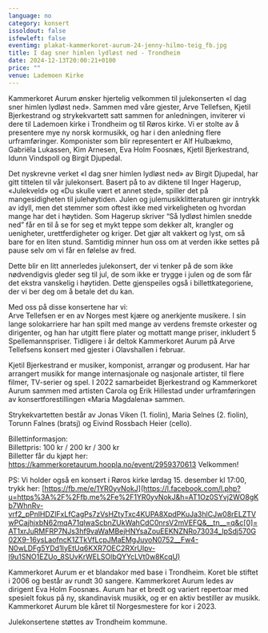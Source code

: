 ```yaml
---
language: no
category: konsert
issoldout: false
isfewleft: false
eventimg: plakat-kammerkoret-aurum-24-jenny-hilmo-teig_fb.jpg
title: I dag sner himlen lydløst ned - Trondheim
date: 2024-12-13T20:00:21+0100
price: ""
venue: Lademoen Kirke
---
```

<!--StartFragment-->

Kammerkoret Aurum ønsker hjertelig velkommen til julekonserten «I dag sner himlen lydløst ned». Sammen med våre gjester, Arve Tellefsen, Kjetil Bjerkestrand og strykekvartett satt sammen for anledningen, inviterer vi dere til Lademoen kirke i Trondheim og til Røros kirke. Vi er stolte av å presentere mye ny norsk kormusikk, og har i den anledning flere urframføringer. Komponister som blir representert er Alf Hulbækmo, Gabriëla Lukassen, Kim Arnesen, Eva Holm Foosnæs, Kjetil Bjerkestrand, Idunn Vindspoll og Birgit Djupedal.

Det nyskrevne verket «I dag sner himlen lydløst ned» av Birgit Djupedal, har gitt tittelen til vår julekonsert. Basert på to av diktene til Inger Hagerup, «Julekveld» og «Du skulle vært et annet sted», spiller det på mangesidigheten til julehøytiden. Julen og julemusikklitteraturen gir inntrykk av idyll, men det stemmer som oftest ikke med virkeligheten og hvordan mange har det i høytiden. Som Hagerup skriver “Så lydløst himlen snedde ned” får en til å se for seg et mykt teppe som dekker alt, krangler og uenigheter, urettferdigheter og kriger. Det gjør alt vakkert og lyst, om så bare for en liten stund. Samtidig minner hun oss om at verden ikke settes på pause selv om vi får en følelse av fred.

Dette blir en litt annerledes julekonsert, der vi tenker på de som ikke nødvendigvis gleder seg til jul, de som ikke er trygge i julen og de som får det ekstra vanskelig i høytiden. Dette gjenspeiles også i billettkategoriene, der vi ber deg om å betale det du kan.

Med oss på disse konsertene har vi:\
Arve Tellefsen er en av Norges mest kjære og anerkjente musikere. I sin lange solokarriere har han spilt med mange av verdens fremste orkester og dirigenter, og han har utgitt flere plater og mottatt mange priser, inkludert 5 Spellemannspriser. Tidligere i år deltok Kammerkoret Aurum på Arve Tellefsens konsert med gjester i Olavshallen i februar.

Kjetil Bjerkestrand er musiker, komponist, arrangør og produsent. Har har arrangert musikk for mange internasjonale og nasjonale artister, til flere filmer, TV-serier og spel. I 2022 samarbeidet Bjerkestrand og Kammerkoret Aurum sammen med artisten Carola og Erik Hillestad under urframføringen av konsertforestillingen «Maria Magdalena» sammen.

Strykekvartetten består av Jonas Viken (1. fiolin), Maria Selnes (2. fiolin), Torunn Falnes (bratsj) og Eivind Rossbach Heier (cello).

Billettinformasjon:\
Billettpris: 100 kr / 200 kr / 300 kr\
Billetter får du kjøpt her: https://kammerkoretaurum.hoopla.no/event/2959370613
Velkommen!

PS: Vi holder også en konsert i Røros kirke lørdag 15. desember kl 17:00, trykk her: [https://fb.me/e/1YR0yvNokJ](https://l.facebook.com/l.php?u=https%3A%2F%2Ffb.me%2Fe%2F1YR0yvNokJ&h=AT1Oz0SYvj2WO8gKb7WhnRv-vrf2_pPnlHDZlFxLfCagPs7zVsHZtyTxc4KUPA8XpdPKuJa3hlCJw08rELZTVwPCajhjxbN62mqA71qlwaScbnZUkWahCdC0nrsV2mVEFQ&__tn__=q&c[0]=AT1xrJuRMFRP7NJs3hf9vaWaMBejHNYsaZouEEKNZNRo73034_IpSdj570G02X9-16ysLaofncK1ZTkVfLcpJMaEMgJuyoN0752__Fw4-N0wLDFg5YDd1IyEtUq6KXR7OEC2RXrUIpv-l9u1SNO1EZUo_8SUvKrWELSOlbQYYcLVt0w8KcqU)


Kammerkoret Aurum er et blandakor med base i Trondheim. Koret ble stiftet i 2006 og består av rundt 30 sangere. Kammerkoret Aurum ledes av dirigent Eva Holm Foosnæs. Aurum har et bredt og variert repertoar med spesielt fokus på ny, skandinavisk musikk, og er en aktiv bestiller av musikk. Kammerkoret Aurum ble kåret til Norgesmestere for kor i 2023.

Julekonsertene støttes av Trondheim kommune.

<!--EndFragment-->